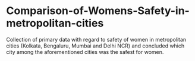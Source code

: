 # Comparison-of-Womens-Safety-in-metropolitan-cities
Collection of  primary data with regard to safety of women in metropolitan cities (Kolkata, Bengaluru, Mumbai and Delhi NCR) and concluded which city among the aforementioned cities was the safest for women.
